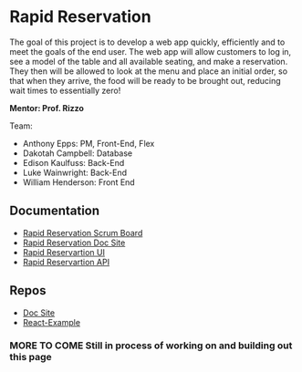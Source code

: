 # Rapid Reservation

The goal of this project is to develop a web app quickly, efficiently and to meet the goals of the end user. The web app will allow customers to log in, see a model of the table and all available seating, and make a reservation. They then will be allowed to look at the menu and place an initial order, so that when they arrive, the food will be ready to be brought out, reducing wait times to essentially zero!

**Mentor: Prof. Rizzo**

Team:

- Anthony Epps: PM, Front-End, Flex
- Dakotah Campbell: Database
- Edison Kaulfuss: Back-End
- Luke Wainwright: Back-End
- William Henderson: Front End

## Documentation

- [Rapid Reservation Scrum Board](https://github.com/orgs/Rapid-Reservation/projects/1/views/1)
- [Rapid Reservation Doc Site](https://rapid-reservation.github.io/rapid-reservation-docs/)
- [Rapid Reservartion UI](https://github.com/Rapid-Reservation/rapid-ui)
- [Rapid Reservartion API](https://github.com/Rapid-Reservation/rapid-api)

## Repos

- [Doc Site](https://github.com/Rapid-Reservation/rapid-reservation-docs)
- [React-Example](https://github.com/Rapid-Reservation/React-Example)

### MORE TO COME Still in process of working on and building out this page
